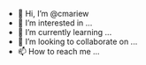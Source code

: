 - 👋 Hi, I’m @cmariew
- 👀 I’m interested in ...
- 🌱 I’m currently learning ...
- 💞️ I’m looking to collaborate on ...
- 📫 How to reach me ...

<!---
cmariew/cmariew is a ✨ special ✨ repository because its `README.md` (this file) appears on your GitHub profile.
You can click the Preview link to take a look at your changes.
--->
